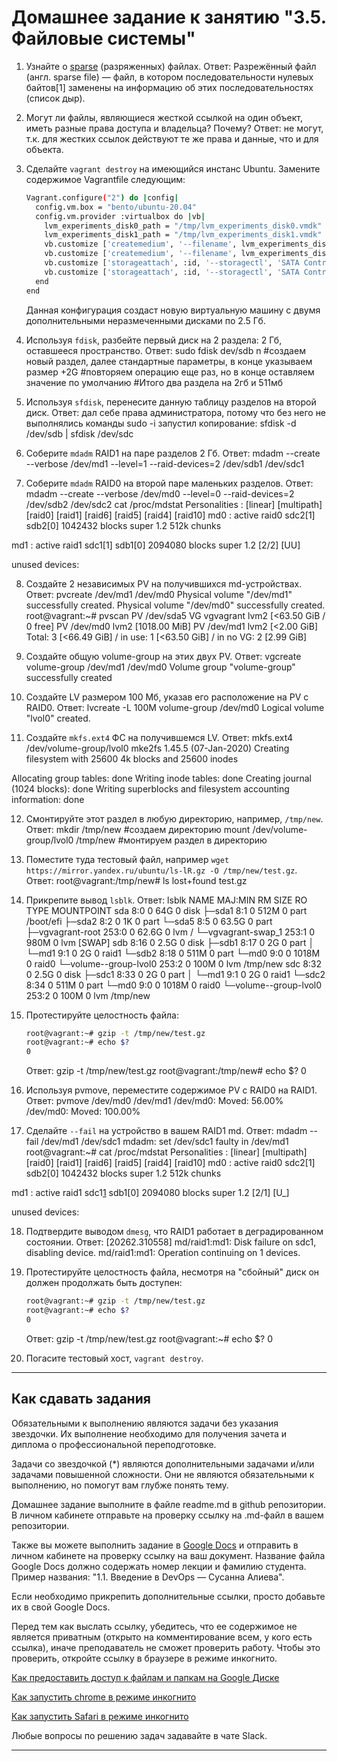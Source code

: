 # Домашнее задание к занятию "3.5. Файловые системы"

1. Узнайте о [sparse](https://ru.wikipedia.org/wiki/%D0%A0%D0%B0%D0%B7%D1%80%D0%B5%D0%B6%D1%91%D0%BD%D0%BD%D1%8B%D0%B9_%D1%84%D0%B0%D0%B9%D0%BB) (разряженных) файлах.
Ответ: Разрежённый файл (англ. sparse file) — файл, в котором последовательности нулевых байтов[1] заменены на информацию об этих последовательностях (список дыр).

2. Могут ли файлы, являющиеся жесткой ссылкой на один объект, иметь разные права доступа и владельца? Почему?
Ответ: не могут, т.к. для жестких ссылок действуют те же права и данные, что и для объекта. 

3. Сделайте `vagrant destroy` на имеющийся инстанс Ubuntu. Замените содержимое Vagrantfile следующим:

    ```bash
    Vagrant.configure("2") do |config|
      config.vm.box = "bento/ubuntu-20.04"
      config.vm.provider :virtualbox do |vb|
        lvm_experiments_disk0_path = "/tmp/lvm_experiments_disk0.vmdk"
        lvm_experiments_disk1_path = "/tmp/lvm_experiments_disk1.vmdk"
        vb.customize ['createmedium', '--filename', lvm_experiments_disk0_path, '--size', 2560]
        vb.customize ['createmedium', '--filename', lvm_experiments_disk1_path, '--size', 2560]
        vb.customize ['storageattach', :id, '--storagectl', 'SATA Controller', '--port', 1, '--device', 0, '--type', 'hdd', '--medium', lvm_experiments_disk0_path]
        vb.customize ['storageattach', :id, '--storagectl', 'SATA Controller', '--port', 2, '--device', 0, '--type', 'hdd', '--medium', lvm_experiments_disk1_path]
      end
    end
    ```

    Данная конфигурация создаст новую виртуальную машину с двумя дополнительными неразмеченными дисками по 2.5 Гб.

4. Используя `fdisk`, разбейте первый диск на 2 раздела: 2 Гб, оставшееся пространство.
Ответ: sudo fdisk dev/sdb
n #создаем новый раздел, далее стандартные параметры, в конце указываем размер +2G
#повторяем операцию еще раз, но в конце оставляем значение по умолчанию
#Итого два раздела на 2гб и 511мб

5. Используя `sfdisk`, перенесите данную таблицу разделов на второй диск.
Ответ: дал себе права администратора, потому что без него не выполнялись команды
sudo -i
запустил копирование:
sfdisk -d /dev/sdb | sfdisk /dev/sdc

6. Соберите `mdadm` RAID1 на паре разделов 2 Гб.
Ответ: mdadm --create --verbose /dev/md1 --level=1 --raid-devices=2 /dev/sdb1 /dev/sdc1

7. Соберите `mdadm` RAID0 на второй паре маленьких разделов.
Ответ: mdadm --create --verbose /dev/md0 --level=0 --raid-devices=2 /dev/sdb2 /dev/sdc2
cat /proc/mdstat
Personalities : [linear] [multipath] [raid0] [raid1] [raid6] [raid5] [raid4] [raid10]
md0 : active raid0 sdc2[1] sdb2[0]
      1042432 blocks super 1.2 512k chunks

md1 : active raid1 sdc1[1] sdb1[0]
      2094080 blocks super 1.2 [2/2] [UU]

unused devices: <none>
    
8. Создайте 2 независимых PV на получившихся md-устройствах.
    Ответ: pvcreate /dev/md1 /dev/md0
  Physical volume "/dev/md1" successfully created.
  Physical volume "/dev/md0" successfully created.
root@vagrant:~# pvscan
  PV /dev/sda5   VG vgvagrant       lvm2 [<63.50 GiB / 0    free]
  PV /dev/md0                       lvm2 [1018.00 MiB]
  PV /dev/md1                       lvm2 [<2.00 GiB]
  Total: 3 [<66.49 GiB] / in use: 1 [<63.50 GiB] / in no VG: 2 [2.99 GiB]

9. Создайте общую volume-group на этих двух PV.
    Ответ: vgcreate volume-group /dev/md1 /dev/md0
  Volume group "volume-group" successfully created

10. Создайте LV размером 100 Мб, указав его расположение на PV с RAID0.
    Ответ: lvcreate -L 100M volume-group /dev/md0
  Logical volume "lvol0" created.
    

11. Создайте `mkfs.ext4` ФС на получившемся LV.
    Ответ: mkfs.ext4 /dev/volume-group/lvol0
mke2fs 1.45.5 (07-Jan-2020)
Creating filesystem with 25600 4k blocks and 25600 inodes

Allocating group tables: done
Writing inode tables: done
Creating journal (1024 blocks): done
Writing superblocks and filesystem accounting information: done

12. Смонтируйте этот раздел в любую директорию, например, `/tmp/new`.
    Ответ: mkdir /tmp/new #создаем директорию
    mount /dev/volume-group/lvol0 /tmp/new #монтируем раздел в директорию

13. Поместите туда тестовый файл, например `wget https://mirror.yandex.ru/ubuntu/ls-lR.gz -O /tmp/new/test.gz`.
    Ответ: root@vagrant:/tmp/new# ls
lost+found  test.gz

14. Прикрепите вывод `lsblk`.
    Ответ: lsblk
NAME                      MAJ:MIN RM  SIZE RO TYPE  MOUNTPOINT
sda                         8:0    0   64G  0 disk
├─sda1                      8:1    0  512M  0 part  /boot/efi
├─sda2                      8:2    0    1K  0 part
└─sda5                      8:5    0 63.5G  0 part
  ├─vgvagrant-root        253:0    0 62.6G  0 lvm   /
  └─vgvagrant-swap_1      253:1    0  980M  0 lvm   [SWAP]
sdb                         8:16   0  2.5G  0 disk
├─sdb1                      8:17   0    2G  0 part
│ └─md1                     9:1    0    2G  0 raid1
└─sdb2                      8:18   0  511M  0 part
  └─md0                     9:0    0 1018M  0 raid0
    └─volume--group-lvol0 253:2    0  100M  0 lvm   /tmp/new
sdc                         8:32   0  2.5G  0 disk
├─sdc1                      8:33   0    2G  0 part
│ └─md1                     9:1    0    2G  0 raid1
└─sdc2                      8:34   0  511M  0 part
  └─md0                     9:0    0 1018M  0 raid0
    └─volume--group-lvol0 253:2    0  100M  0 lvm   /tmp/new
    

15. Протестируйте целостность файла:

    ```bash
    root@vagrant:~# gzip -t /tmp/new/test.gz
    root@vagrant:~# echo $?
    0
    ```
    Ответ: gzip -t /tmp/new/test.gz
root@vagrant:/tmp/new# echo $?
0

16. Используя pvmove, переместите содержимое PV с RAID0 на RAID1.
    Ответ: pvmove /dev/md0 /dev/md1
  /dev/md0: Moved: 56.00%
  /dev/md0: Moved: 100.00%
    

17. Сделайте `--fail` на устройство в вашем RAID1 md.
    Ответ:  mdadm --fail /dev/md1  /dev/sdc1
mdadm: set /dev/sdc1 faulty in /dev/md1
root@vagrant:~# cat /proc/mdstat
Personalities : [linear] [multipath] [raid0] [raid1] [raid6] [raid5] [raid4] [raid10]
md0 : active raid0 sdc2[1] sdb2[0]
      1042432 blocks super 1.2 512k chunks

md1 : active raid1 sdc1[1](F) sdb1[0]
      2094080 blocks super 1.2 [2/1] [U_]

unused devices: <none>

18. Подтвердите выводом `dmesg`, что RAID1 работает в деградированном состоянии.
    Ответ: [20262.310558] md/raid1:md1: Disk failure on sdc1, disabling device.
               md/raid1:md1: Operation continuing on 1 devices.

19. Протестируйте целостность файла, несмотря на "сбойный" диск он должен продолжать быть доступен:

    ```bash
    root@vagrant:~# gzip -t /tmp/new/test.gz
    root@vagrant:~# echo $?
    0
    ```
    Ответ: gzip -t /tmp/new/test.gz
root@vagrant:~# echo $?
0

20. Погасите тестовый хост, `vagrant destroy`.

 
 ---

## Как сдавать задания

Обязательными к выполнению являются задачи без указания звездочки. Их выполнение необходимо для получения зачета и диплома о профессиональной переподготовке.

Задачи со звездочкой (*) являются дополнительными задачами и/или задачами повышенной сложности. Они не являются обязательными к выполнению, но помогут вам глубже понять тему.

Домашнее задание выполните в файле readme.md в github репозитории. В личном кабинете отправьте на проверку ссылку на .md-файл в вашем репозитории.

Также вы можете выполнить задание в [Google Docs](https://docs.google.com/document/u/0/?tgif=d) и отправить в личном кабинете на проверку ссылку на ваш документ.
Название файла Google Docs должно содержать номер лекции и фамилию студента. Пример названия: "1.1. Введение в DevOps — Сусанна Алиева".

Если необходимо прикрепить дополнительные ссылки, просто добавьте их в свой Google Docs.

Перед тем как выслать ссылку, убедитесь, что ее содержимое не является приватным (открыто на комментирование всем, у кого есть ссылка), иначе преподаватель не сможет проверить работу. Чтобы это проверить, откройте ссылку в браузере в режиме инкогнито.

[Как предоставить доступ к файлам и папкам на Google Диске](https://support.google.com/docs/answer/2494822?hl=ru&co=GENIE.Platform%3DDesktop)

[Как запустить chrome в режиме инкогнито ](https://support.google.com/chrome/answer/95464?co=GENIE.Platform%3DDesktop&hl=ru)

[Как запустить  Safari в режиме инкогнито ](https://support.apple.com/ru-ru/guide/safari/ibrw1069/mac)

Любые вопросы по решению задач задавайте в чате Slack.

---
